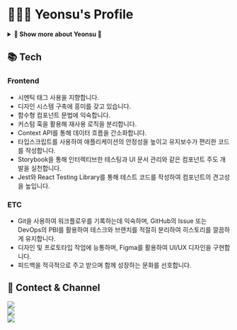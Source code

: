# 👩🏻‍💻 Yeonsu's Profile

<details>
<summary><strong>🎊 Show  more about Yeonsu 🎊</strong></summary>
    
## 🎯 Experience
- Neurophet Web Frontend 개발 인턴 (2023.07 - 2023.12)
- Hanshin Univ. 모바일 웹 프로그래밍 강의 온라인 튜터 (2023.03 - 2023.06)
- Hanshin Univ. 웹 프로그래밍 강의 실습 조교 (2022.09 - 2022.12)
- 도서 <웹 개발자 로드맵> 베타 리딩 (2023.08)
- 도서 <Introduction to 파이썬> 검토 및 수정 (2021.01 - 2021.02)
- 도서 <HTML/CSS 입문 예제 중심> 검토 및 수정 (2020.10 - 2020.11)
- DKwash 제품 디자이너 (2021.03 -)

## 🏆 Awards

- Hanshin Univ. 제28회 컴퓨터공학부 소프트웨어 공모전 금상 (2022.10)
- Suwon Women's Univ. 제8회 캡스톤디자인 경진대회 융합캡스톤분야 금상 수상 (2021.12)
- 커뮤니케이션 디자인국제공모전 제7회 미래엔 교과서 표지디자인 부문 입선 (2021.09)
</details>

## 📚 Tech

### Frontend

- 시멘틱 태그 사용을 지향합니다.
- 디자인 시스템 구축에 흥미를 갖고 있습니다.
- 함수형 컴포넌트 문법에 익숙합니다.
- 커스텀 훅을 활용해 재사용 로직을 분리합니다.
- Context API를 통해 데이터 흐름을 간소화합니다.
- 타입스크립트를 사용하여 애플리케이션의 안정성을 높이고 유지보수가 편리한 코드를 작성합니다.
- Storybook을 통해 인터렉티브한 테스팅과 UI 문서 관리와 같은 컴포넌트 주도 개발을 실천합니다.
- Jest와 React Testing Library를 통해 테스트 코드를 작성하여 컴포넌트의 견고성을 높입니다.

### ETC

- Git을 사용하여 워크플로우를 기록하는데 익숙하며, GitHub의 Issue 또는 DevOps의 PBI를 활용하여 테스크와 브랜치를 적절히 분리하여 히스토리를 깔끔하게 유지합니다.
- 디자인 및 프로토타입 작업에 능통하며, Figma를 활용하여 UI/UX 디자인을 구현합니다.
- 피드백을 적극적으로 주고 받으며 함께 성장하는 문화를 선호합니다.

## 📩 Contect & Channel

<a href="mailto:baekyeonsu2000@gmail.com" target="_blank">
  <img src="https://img.shields.io/badge/Gmail-EA4335?style=flat-square&logo=Gmail&logoColor=white"/>
</a>    
<br/>
<a href="https://www.youtube.com/@log_the_summer" target="_blank">
  <img src="https://img.shields.io/badge/YouTube-FF0000?style=flat-square&logo=YouTube&logoColor=white"/>
</a>  
<br/>
<a href="https://velog.io/@yeonsubaek" target="_blank">
  <img src="https://img.shields.io/badge/Velog-20C997?style=flat-square&logo=Velog&logoColor=white"/>
</a>
